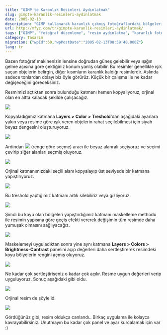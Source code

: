 ```yaml
---
title: "GIMP'te Karanlık Resimleri Aydınlatmak"
slug: gimpte-karanlik-resimleri-aydinlatmak
date: 2005-02-13
description: "GIMP kullanarak karanlık çıkmış fotoğraflardaki bölgeleri nasıl aydınlatacağınızı öğrenin. Bu rehber, Threshold, katman maskeleri ve Brightness-Contrast araçlarıyla fotoğraflarınızı iyileştirme adımlarını gösterir."
url: http://mfyz.com/tr/gimpte-karanlik-resimleri-aydinlatmak/
tags: ["GIMP", "fotoğraf düzenleme", "resim aydınlatma", "karanlık fotoğraf", "Threshold", "katman maskesi", "Brightness-Contrast", "görüntü işleme", "Tasarım", "eğitim"]
category: Tasarım
migration: {"wpId":60,"wpPostDate":"2005-02-13T08:59:40.000Z"}
lang: tr
---
```


Bazen fotoğraf makinenizin lensine doğrudan güneş gelebilir veya ışığın gelme açısına göre çektiğiniz konum yanlış olabilir. Bu resimler genellikle ışık saçan objelerin belirgin, diğer kısımların karanlık kaldığı resimlerdir. Aslında sadece tonlardan dolayı biz öyle görürüz. Küçük bir çalışma ile ne kadar değişeceğini göreceksiniz.

Resmimizi açtıktan sonra bulunduğu katmanı hemen kopyalıyoruz, orjinal olan en altta kalacak şekilde çalışacağız.

![](/images/archive/tr/2005/02/gmp_kra_1.jpg)

Kopyaladığımız katmana **Layers > Color > Treshold**'dan aşağıdaki ayarlara yakın veya resime göre ışık veren objelerin rahat seçilebilmesi için siyah beyaz dengesini oluşturuyoruz.

![](/images/archive/tr/2005/02/gmp_kra_2.jpg)

Ardından ![](/images/archive/tr/2005/02/gmp_ykk_icon.png) (renge göre seçme) aracı ile beyaz alanralı seçiyoruz ve seçimi çevirip siğer alanları seçmiş oluyoruz.

![](/images/archive/tr/2005/02/gmp_kra_3.jpg)

Orjinal katmanımızdaki seçili alanı kopyalayıp üst seviyede bir katmana yapıştırıyoruz.

![](/images/archive/tr/2005/02/gmp_kra_4.jpg)

Bu treshold yaptığımız katmanı artık silebiliriz veya gizliyoruz.

![](/images/archive/tr/2005/02/gmp_kra_5.jpg)

Şimdi bu koyu olan bölgeleri yapıştırdığımız katmanı maskelleme methodu ile resimin yapısına göre geçiş efekti vererek değişimin tüm resimde daha yumuşak olmasını sağlıyacağız.

![](/images/archive/tr/2005/02/gmp_kra_6.jpg)

Maskelemeyi uyguladıktan sonra yine aynı katmana **Layers > Colors > Brightness-Contrast** panelini açıp değerleri daha sertleştirerek resimdeki koyu bölyelerin rengini açmış oluyoruz.

![](/images/archive/tr/2005/02/gmp_kra_7.jpg)

Ne kadar çok sertleştiriseniz o kadar çok açılır. Resme uygun değerleri verip uyguluyoruz. Sonuç aşağıdaki gibi oldu.

![](/images/archive/tr/2005/02/gmp_kra_8.jpg)

Orjinal resim de şöyle idi

![](/images/archive/tr/2005/02/gmp_kra_1.jpg)

Gördüğünüz gibi, resim oldukça canlandı.. Birkaç uygulama ile kolayca kavrayabilirsiniz. Unutmayın bu kadar çok panel ve ayar kurcalamak için var :)
